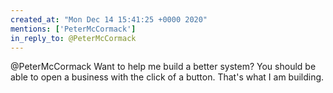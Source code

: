 ```yaml
---
created_at: "Mon Dec 14 15:41:25 +0000 2020"
mentions: ['PeterMcCormack']
in_reply_to: @PeterMcCormack
---
```


@PeterMcCormack Want to help me build a better system? You should be able to open a business with the click of a button. That's what I am building.
